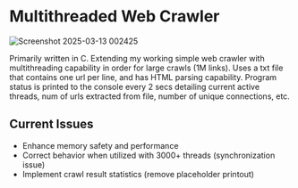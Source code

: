 # Multithreaded Web Crawler

![Screenshot 2025-03-13 002425](https://github.com/user-attachments/assets/aa35d3d7-a700-4130-bd1a-bdb7638670da)


Primarily written in C. Extending my working simple web crawler with multithreading capability in order for large crawls (1M links). Uses a txt file that contains one url per line,
and has HTML parsing capability. Program status is printed to the console every 2 secs detailing current active threads, num of urls extracted from file, number of
unique connections, etc.

## Current Issues
- Enhance memory safety and performance
- Correct behavior when utilized with 3000+ threads (synchronization issue)
- Implement crawl result statistics (remove placeholder printout)
